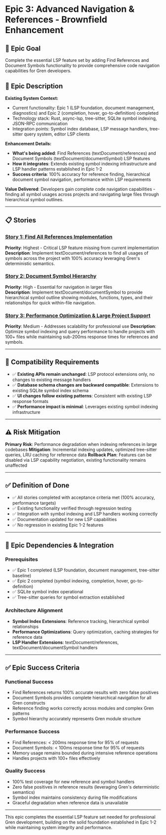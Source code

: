 # Epic 3: Advanced Navigation & References - Brownfield Enhancement

## 🎯 Epic Goal
Complete the essential LSP feature set by adding Find References and Document Symbols functionality to provide comprehensive code navigation capabilities for Gren developers.

## 📝 Epic Description

**Existing System Context:**
- Current functionality: Epic 1 (LSP foundation, document management, diagnostics) and Epic 2 (completion, hover, go-to-definition) completed
- Technology stack: Rust, async-lsp, tree-sitter, SQLite symbol indexing, JSON-RPC communication
- Integration points: Symbol index database, LSP message handlers, tree-sitter query system, editor LSP clients

**Enhancement Details:**
- **What's being added**: Find References (textDocument/references) and Document Symbols (textDocument/documentSymbol) LSP features
- **How it integrates**: Extends existing symbol indexing infrastructure and LSP handler patterns established in Epic 1-2
- **Success criteria**: 100% accuracy for reference finding, hierarchical document symbol navigation, performance within LSP requirements

**Value Delivered**: Developers gain complete code navigation capabilities - finding all symbol usages across projects and navigating large files through hierarchical symbol outlines.

---

## 📋 Stories

### [Story 1: Find All References Implementation](stories/epic-3-story-1-find-references.md)
**Priority**: Highest - Critical LSP feature missing from current implementation
**Description**: Implement textDocument/references to find all usages of symbols across the project with 100% accuracy leveraging Gren's deterministic semantics.

### [Story 2: Document Symbol Hierarchy](stories/epic-3-story-2-document-symbols.md)
**Priority**: High - Essential for navigation in larger files  
**Description**: Implement textDocument/documentSymbol to provide hierarchical symbol outline showing modules, functions, types, and their relationships for quick within-file navigation.

### [Story 3: Performance Optimization & Large Project Support](stories/epic-3-story-3-performance-optimization.md)
**Priority**: Medium - Addresses scalability for professional use
**Description**: Optimize symbol indexing and query performance to handle projects with 100+ files while maintaining sub-200ms response times for references and symbols.

---

## 🔧 Compatibility Requirements

- ✅ **Existing APIs remain unchanged**: LSP protocol extensions only, no changes to existing message handlers
- ✅ **Database schema changes are backward compatible**: Extensions to existing SQLite symbol index schema
- ✅ **UI changes follow existing patterns**: Consistent with existing LSP response formats
- ✅ **Performance impact is minimal**: Leverages existing symbol indexing infrastructure

---

## ⚠️ Risk Mitigation

**Primary Risk**: Performance degradation when indexing references in large codebases
**Mitigation**: Incremental indexing updates, optimized tree-sitter queries, LRU caching for reference data
**Rollback Plan**: Features can be disabled via LSP capability negotiation, existing functionality remains unaffected

---

## ✅ Definition of Done

- ✅ All stories completed with acceptance criteria met (100% accuracy, performance targets)
- ✅ Existing functionality verified through regression testing
- ✅ Integration with symbol indexing and LSP handlers working correctly
- ✅ Documentation updated for new LSP capabilities
- ✅ No regression in existing Epic 1-2 features

---

## 🔗 Epic Dependencies & Integration

### Prerequisites
- ✅ Epic 1 completed (LSP foundation, document management, tree-sitter baseline)
- ✅ Epic 2 completed (symbol indexing, completion, hover, go-to-definition)
- ✅ SQLite symbol index operational
- ✅ Tree-sitter queries for symbol extraction established

### Architecture Alignment
- **Symbol Index Extensions**: Reference tracking, hierarchical symbol relationships
- **Performance Optimizations**: Query optimization, caching strategies for reference data
- **LSP Handler Extensions**: textDocument/references, textDocument/documentSymbol handlers

---

## ✅ Epic Success Criteria

### Functional Success
- Find References returns 100% accurate results with zero false positives
- Document Symbols provides complete hierarchical navigation for all Gren constructs
- Reference finding works correctly across modules and complex Gren patterns
- Symbol hierarchy accurately represents Gren module structure

### Performance Success
- Find References: < 200ms response time for 95% of requests
- Document Symbols: < 100ms response time for 95% of requests
- Memory usage remains bounded during intensive reference operations
- Handles projects with 100+ files effectively

### Quality Success
- 100% test coverage for new reference and symbol handlers
- Zero false positives in reference results (leveraging Gren's deterministic semantics)
- Symbol index maintains consistency during file modifications
- Graceful degradation when reference data is unavailable

---

This epic completes the essential LSP feature set needed for professional Gren development, building on the solid foundation established in Epic 1-2 while maintaining system integrity and performance.